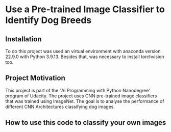# Use a Pre-trained Image Classifier to Identify Dog Breeds

## Installation

To do this project was used an virtual environment with anaconda version 22.9.0 with Python 3.9.13. Besides that, was necessary to install torchvision too.

## Project Motivation

This project is part of the "AI Programming with Python Nanodegree' program of Udacity.
The project uses CNN pre-trained image classifiers that was trained using ImageNet. The goal is to analyse the performance of different CNN Architectures classifying dog images.

## How to use this code to classify your own images
